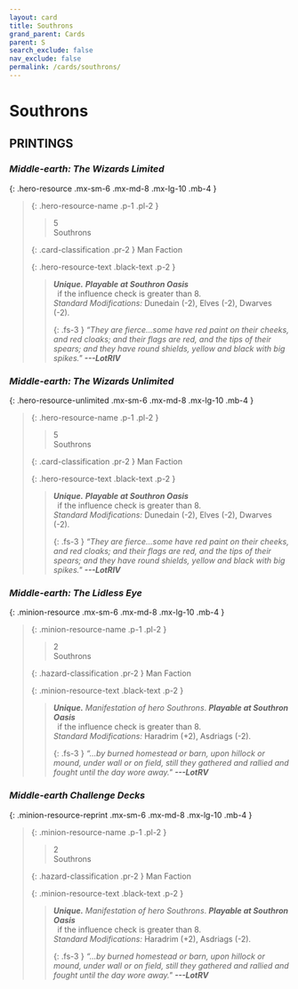 ```yaml
---
layout: card
title: Southrons
grand_parent: Cards
parent: S
search_exclude: false
nav_exclude: false
permalink: /cards/southrons/
---
```


# Southrons


## PRINTINGS


### _Middle-earth: The Wizards Limited_

{: .hero-resource .mx-sm-6 .mx-md-8 .mx-lg-10 .mb-4 }
> {: .hero-resource-name .p-1 .pl-2 }
> > <div class="card-mp">5</div>
> > <div class="card-name">Southrons</div>
>
> {: .card-classification .pr-2 }
> Man Faction
>
> {: .hero-resource-text .black-text .p-2 }
> > _**Unique.**_ ***Playable at Southron Oasis*** <br>&ensp;if the influence check is greater than 8.  <br>_Standard Modifications:_ Dunedain (-2), Elves (-2), Dwarves (-2). 
> > 
> > {: .fs-3 } 
> > _“They are fierce...some have red paint on their cheeks, and red cloaks; and their flags are red, and the tips of their spears; and they have round shields, yellow and black with big spikes."_ ***---&#65279;LotRIV*** 
> 

### _Middle-earth: The Wizards Unlimited_

{: .hero-resource-unlimited .mx-sm-6 .mx-md-8 .mx-lg-10 .mb-4 }
> {: .hero-resource-name .p-1 .pl-2 }
> > <div class="card-mp">5</div>
> > <div class="card-name">Southrons</div>
>
> {: .card-classification .pr-2 }
> Man Faction
>
> {: .hero-resource-text .black-text .p-2 }
> > _**Unique.**_ ***Playable at Southron Oasis*** <br>&ensp;if the influence check is greater than 8.  <br>_Standard Modifications:_ Dunedain (-2), Elves (-2), Dwarves (-2). 
> > 
> > {: .fs-3 } 
> > _“They are fierce...some have red paint on their cheeks, and red cloaks; and their flags are red, and the tips of their spears; and they have round shields, yellow and black with big spikes."_ ***---&#65279;LotRIV*** 
> 

### _Middle-earth: The Lidless Eye_

{: .minion-resource .mx-sm-6 .mx-md-8 .mx-lg-10 .mb-4 }
> {: .minion-resource-name .p-1 .pl-2 }
> > <div class="hazard-mp">2</div>
> > <div class="card-name">Southrons</div>
>
> {: .hazard-classification .pr-2 }
> Man Faction
>
> {: .minion-resource-text .black-text .p-2 }
> > _**Unique.**_ _Manifestation of hero Southrons_. ***Playable at Southron Oasis*** <br>&ensp;if the influence check is greater than 8.  <br>_Standard Modifications:_ Haradrim (+2), Asdriags (-2). 
> > 
> > {: .fs-3 } 
> > _“...by burned homestead or barn, upon hillock or mound, under wall or on field, still they gathered and rallied and fought until the day wore away."_ ***---&#65279;LotRV***  
> 

### _Middle-earth Challenge Decks_

{: .minion-resource-reprint .mx-sm-6 .mx-md-8 .mx-lg-10 .mb-4 }
> {: .minion-resource-name .p-1 .pl-2 }
> > <div class="hazard-mp">2</div>
> > <div class="card-name">Southrons</div>
>
> {: .hazard-classification .pr-2 }
> Man Faction
>
> {: .minion-resource-text .black-text .p-2 }
> > _**Unique.**_ _Manifestation of hero Southrons_. ***Playable at Southron Oasis*** <br>&ensp;if the influence check is greater than 8.  <br>_Standard Modifications:_ Haradrim (+2), Asdriags (-2). 
> > 
> > {: .fs-3 } 
> > _“...by burned homestead or barn, upon hillock or mound, under wall or on field, still they gathered and rallied and fought until the day wore away."_ ***---&#65279;LotRV***  
> 
